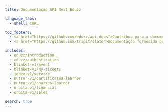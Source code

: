 ```yaml
---
title: Documentação API Rest Eduzz

language_tabs:
  - shell: cURL

toc_footers:
  - <a href="https://github.com/eduzz/api-docs">Contribua para a documentação API Rest Eduzz</a>
  - <a href="https://github.com/tripit/slate">Documentação fornecida por Slate</a>

includes:
  - eduzz/introduction
  - eduzz/authentication
  - blinket-v1/event
  - blinket-v1/my-tickets
  - jobzz-v1/service
  - nutror-v1/certificates-learner
  - nutror-v1/courses-learner
  - orbita-v1/financial
  - orbita-v1/sales

search: true
---
```

